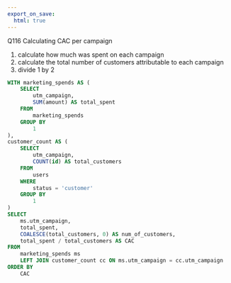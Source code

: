 ```yaml
---
export_on_save:
  html: true
---
```


Q116 Calculating CAC per campaign
1. calculate how much was spent on each campaign
2. calculate the total number of customers attributable to each campaign
3. divide 1 by 2

```sql
WITH marketing_spends AS (
	SELECT
		utm_campaign,
		SUM(amount) AS total_spent
	FROM
		marketing_spends
	GROUP BY
		1
),
customer_count AS (
	SELECT
		utm_campaign,
		COUNT(id) AS total_customers
	FROM
		users
	WHERE
		status = 'customer'
	GROUP BY
		1
)
SELECT
	ms.utm_campaign,
	total_spent,
	COALESCE(total_customers, 0) AS num_of_customers,
	total_spent / total_customers AS CAC
FROM
	marketing_spends ms
	LEFT JOIN customer_count cc ON ms.utm_campaign = cc.utm_campaign
ORDER BY
	CAC
```